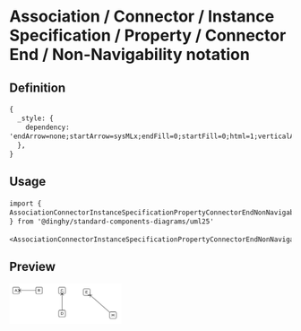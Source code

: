 # Association / Connector / Instance Specification / Property / Connector End / Non-Navigability notation

## Definition

```
{
  _style: { 
    dependency: 'endArrow=none;startArrow=sysMLx;endFill=0;startFill=0;html=1;verticalAlign=bottom;labelBackgroundColor=none;strokeWidth=1;startSize=8;',
  },
}
```

## Usage

```
import { AssociationConnectorInstanceSpecificationPropertyConnectorEndNonNavigabilityNotation } from '@dinghy/standard-components-diagrams/uml25'

<AssociationConnectorInstanceSpecificationPropertyConnectorEndNonNavigabilityNotation/>
```

## Preview

<img src="./association-connector-instance-specification-property-connector-end-non-navigability-notation.png" width="200"/>
